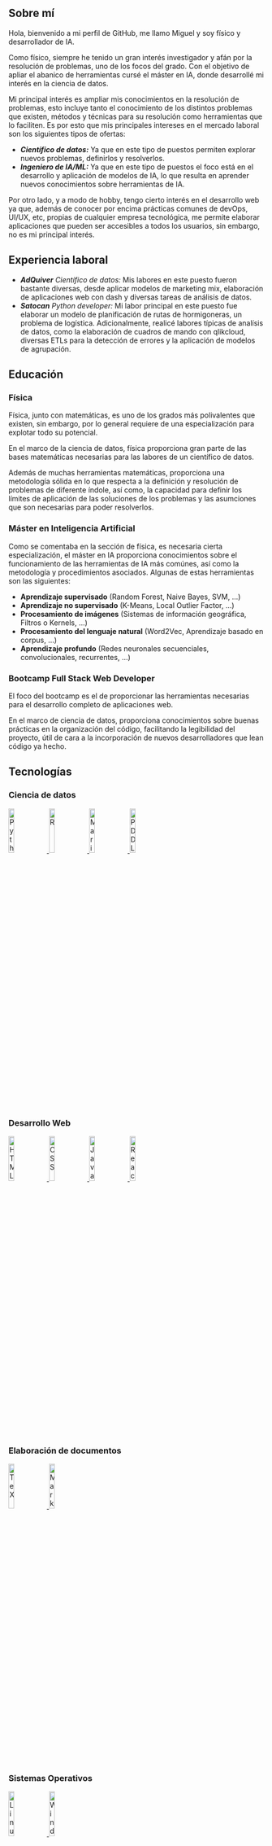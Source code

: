 ## Sobre mí

Hola, bienvenido a mi perfil de GitHub, me llamo Miguel y soy físico y desarrollador de IA.

Como físico, siempre he tenido un gran interés investigador y afán por la resolución de problemas, uno de los focos del grado. Con el objetivo de apliar el abanico de herramientas cursé el máster en IA, donde desarrollé mi interés en la ciencia de datos.

Mi principal interés es ampliar mis conocimientos en la resolución de problemas, esto incluye tanto el conocimiento de los distintos problemas que existen, métodos y técnicas para su resolución como herramientas que lo faciliten. Es por esto que mis principales intereses en el mercado laboral son los siguientes tipos de ofertas:

* ***Científico de datos:*** Ya que en este tipo de puestos permiten explorar nuevos problemas, definirlos y resolverlos.
* ***Ingeniero de IA/ML:*** Ya que en este tipo de puestos el foco está en el desarrollo y aplicación de modelos de IA, lo que resulta en aprender nuevos conocimientos sobre herramientas de IA.

Por otro lado, y a modo de hobby, tengo cierto interés en el desarrollo web ya que, además de conocer por encima prácticas comunes de devOps, UI/UX, etc, propias de cualquier empresa tecnológica, me permite elaborar aplicaciones que pueden ser accesibles a todos los usuarios, sin embargo, no es mi principal interés.

## Experiencia laboral

* ***AdQuiver*** *Científico de datos:* Mis labores en este puesto fueron bastante diversas, desde aplicar modelos de marketing mix, elaboración de aplicaciones web con dash y diversas tareas de análisis de datos.
* ***Satocan*** *Python developer:* Mi labor principal en este puesto fue elaborar un modelo de planificación de rutas de hormigoneras, un problema de logística. Adicionalmente, realicé labores típicas de analísis de datos, como la elaboración de cuadros de mando con qlikcloud, diversas ETLs para la detección de errores y la aplicación de modelos de agrupación.

## Educación

### Física

Física, junto con matemáticas, es uno de los grados más polivalentes que existen, sin embargo, por lo general requiere de una especialización para explotar todo su potencial.

En el marco de la ciencia de datos, física proporciona gran parte de las bases matemáticas necesarias para las labores de un científico de datos.

Además de muchas herramientas matemáticas, proporciona una metodología sólida en lo que respecta a la definición y resolución de problemas de diferente índole, así como, la capacidad para definir los límites de aplicación de las soluciones de los problemas y las asumciones que son necesarias para poder resolverlos.

### Máster en Inteligencia Artificial

Como se comentaba en la sección de física, es necesaria cierta especialización, el máster en IA proporciona conocimientos sobre el funcionamiento de las herramientas de IA más comúnes, así como la metodología y procedimientos asociados. Algunas de estas herramientas son las siguientes:

* **Aprendizaje supervisado** (Random Forest, Naive Bayes, SVM, ...)
* **Aprendizaje no supervisado** (K-Means, Local Outlier Factor, ...)
* **Procesamiento de imágenes** (Sistemas de información geográfica, Filtros o Kernels, ...)
* **Procesamiento del lenguaje natural** (Word2Vec, Aprendizaje basado en corpus, ...)
* **Aprendizaje profundo** (Redes neuronales secuenciales, convolucionales, recurrentes, ...)

### Bootcamp Full Stack Web Developer

El foco del bootcamp es el de proporcionar las herramientas necesarias para el desarrollo completo de aplicaciones web.

En el marco de ciencia de datos, proporciona conocimientos sobre buenas prácticas en la organización del código, facilitando la legibilidad del proyecto, útil de cara a la incorporación de nuevos desarrolladores que lean código ya hecho.


## Tecnologías

<h3>Ciencia de datos</h3>

<a href="https://es.wikipedia.org/wiki/Python">
  <img src="https://s3.dualstack.us-east-2.amazonaws.com/pythondotorg-assets/media/community/logos/python-logo-only.png" alt="Python" style="width: 15%;">
</a>
<a href="https://es.wikipedia.org/wiki/R_(lenguaje_de_programaci%C3%B3n)">
  <img src="https://www.r-project.org/Rlogo.png" alt="R" style="width: 15%;">
</a>
<a href="https://es.wikipedia.org/wiki/MariaDB">
  <img src="https://mariadb.com/wp-content/uploads/2019/11/mariadb-logo_black-transparent-300x75.png" alt="MariaDB/MySQL" style="width: 15%;">
</a>
<a href="https://en.wikipedia.org/wiki/Planning_Domain_Definition_Language">
  <img src="https://planning.wiki/favicon.ico" alt="PDDL" style="width: 15%;">
</a>

<h3>Desarrollo Web</h3>

<a href="https://es.wikipedia.org/wiki/HTML">
  <img src="https://upload.wikimedia.org/wikipedia/commons/thumb/6/61/HTML5_logo_and_wordmark.svg/250px-HTML5_logo_and_wordmark.svg.png" alt="HTML" style="width: 15%;">
</a>
<a href="https://es.wikipedia.org/wiki/CSS">
  <img src="https://upload.wikimedia.org/wikipedia/commons/thumb/a/ab/Official_CSS_Logo.svg/250px-Official_CSS_Logo.svg.png" alt="CSS" style="width: 15%;">
</a>
<a href="https://es.wikipedia.org/wiki/JavaScript">
  <img src="https://upload.wikimedia.org/wikipedia/commons/thumb/9/99/Unofficial_JavaScript_logo_2.svg/320px-Unofficial_JavaScript_logo_2.svg.png" alt="JavaScript" style="width: 15%;">
</a>
<a href="https://es.wikipedia.org/wiki/React">
  <img src="https://upload.wikimedia.org/wikipedia/commons/thumb/4/47/React.svg/250px-React.svg.png" alt="React" style="width: 15%;">
</a>

<h3>Elaboración de documentos</h3>

<a href="https://es.wikipedia.org/wiki/TeX">
  <img src="https://upload.wikimedia.org/wikipedia/commons/thumb/6/68/TeX_logo.svg/100px-TeX_logo.svg.png" alt="TeX" style="width: 15%;">
</a>
<a href="https://es.wikipedia.org/wiki/Markdown">
  <img src="https://upload.wikimedia.org/wikipedia/commons/thumb/4/48/Markdown-mark.svg/208px-Markdown-mark.svg.png" alt="Markdown" style="width: 15%;">
</a>

<h3>Sistemas Operativos</h3>

<a href="https://es.wikipedia.org/wiki/GNU/Linux">
  <img src="https://upload.wikimedia.org/wikipedia/commons/thumb/3/35/Tux.svg/102px-Tux.svg.png" alt="Linux" style="width: 15%;">
</a>
<a href="https://es.wikipedia.org/wiki/Microsoft_Windows">
  <img src="https://upload.wikimedia.org/wikipedia/commons/thumb/8/87/Windows_logo_-_2021.svg/25px-Windows_logo_-_2021.svg.png" alt="Windows" style="width: 15%;">
</a>

<h2>Herramientas</h2>

<h3>Business Intelligence</h3>

<a href="https://en.wikipedia.org/wiki/Microsoft_Power_BI">
  <img src="https://upload.wikimedia.org/wikipedia/en/thumb/2/20/Power_BI_logo.svg/70px-Power_BI_logo.svg.png" alt="PowerBI" style="width: 15%;">
</a>
<a href="https://en.wikipedia.org/wiki/Qlik">
  <img src="https://res.cloudinary.com/talend/image/upload/q_auto/v1713297745/qlik/logos/logo-qlik_d49uek.svg" alt="Qlik" style="width: 15%;">
</a>

<h3>ETL</h3>

<a href="https://www.matillion.com/">
  <img src="https://www.matillion.com/favicon-32x32.png" alt="Matillion ETL" style="width: 15%;">
</a>

<h3>Herramientas de programación</h3>

<a href="https://en.wikipedia.org/wiki/Spyder_(software)">
  <img src="https://upload.wikimedia.org/wikipedia/commons/thumb/7/7e/Spyder_logo.svg/500px-Spyder_logo.svg.png" alt="Spyder" style="width: 15%;">
</a>
<a href="https://es.wikipedia.org/wiki/Proyecto_Jupyter">
  <img src="https://jupyter.org/assets/homepage/main-logo.svg" alt="Jupyter Notebook" style="width: 15%;">
</a>
<a href="https://es.wikipedia.org/wiki/Visual_Studio_Code">
  <img src="https://upload.wikimedia.org/wikipedia/commons/thumb/9/9a/Visual_Studio_Code_1.35_icon.svg/512px-Visual_Studio_Code_1.35_icon.svg.png" alt="VSCode" style="width: 15%;">
</a>
<a href="https://es.wikipedia.org/wiki/Texmaker">
  <img src="https://www.xm1math.net/texmaker/favicon.png" alt="TeXMaker" style="width: 15%;">
</a>

